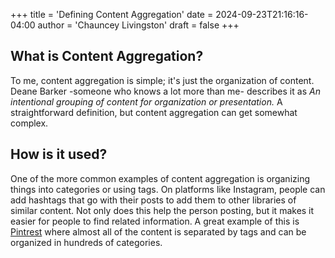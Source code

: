 +++
title = 'Defining Content Aggregation'
date = 2024-09-23T21:16:16-04:00
author = 'Chauncey Livingston'
draft = false
+++
## What is Content Aggregation?
To me, content aggregation is simple; it's just the organization of content. Deane Barker -someone who knows a lot more than me- describes it as
*An intentional grouping of content for organization or presentation.*
A straightforward definition, but content aggregation can get somewhat complex.

## How is it used?
One of the more common examples of content aggregation is organizing things into categories or using tags. On platforms like Instagram, people can add hashtags that go with their posts to add them to other libraries of similar content. Not only does this help the person posting, but it makes it easier for people to find related information. A great example of this is
[Pintrest](https://www.pinterest.com/) where almost all of the content is separated by tags and can be organized in hundreds of categories.
	